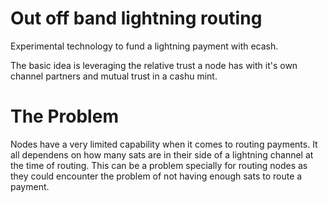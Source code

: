# Out off band lightning routing
Experimental technology to fund a lightning payment with ecash. 

The basic idea is leveraging the relative trust a node has with it's own channel partners and mutual trust in a cashu
mint. 


# The Problem 

Nodes have a very limited capability when it comes to routing payments. It all dependens on how many sats are in their
side of a lightning channel at the time of routing. This can be a problem specially for routing nodes as they could
encounter the problem of not having enough sats to route a payment.  








